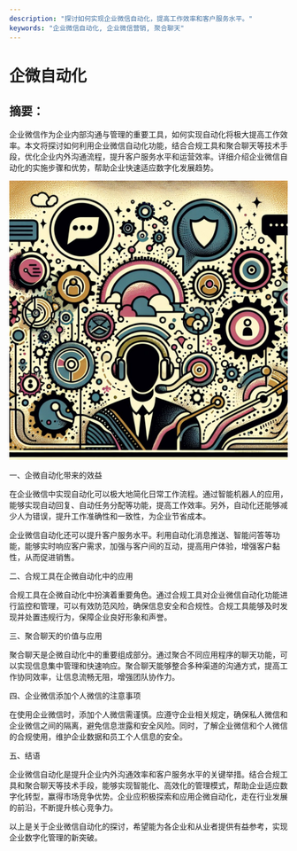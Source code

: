 ```yaml
---
description: "探讨如何实现企业微信自动化，提高工作效率和客户服务水平。"
keywords: "企业微信自动化, 企业微信营销, 聚合聊天"
---
```

# 企微自动化

## 摘要：

企业微信作为企业内部沟通与管理的重要工具，如何实现自动化将极大提高工作效率。本文将探讨如何利用企业微信自动化功能，结合合规工具和聚合聊天等技术手段，优化企业内外沟通流程，提升客户服务水平和运营效率。详细介绍企业微信自动化的实施步骤和优势，帮助企业快速适应数字化发展趋势。

![](51_20240721_2_1_1721502000_1.jpg)

一、企微自动化带来的效益

在企业微信中实现自动化可以极大地简化日常工作流程。通过智能机器人的应用，能够实现自动回复、自动任务分配等功能，提高工作效率。另外，自动化还能够减少人为错误，提升工作准确性和一致性，为企业节省成本。

企业微信自动化还可以提升客户服务水平。利用自动化消息推送、智能问答等功能，能够实时响应客户需求，加强与客户间的互动，提高用户体验，增强客户黏性，从而促进销售。

二、合规工具在企微自动化中的应用

合规工具在企微自动化中扮演着重要角色。通过合规工具对企业微信自动化功能进行监控和管理，可以有效防范风险，确保信息安全和合规性。合规工具能够及时发现并处置违规行为，保障企业良好形象和声誉。

三、聚合聊天的价值与应用

聚合聊天是企微自动化中的重要组成部分。通过聚合不同应用程序的聊天功能，可以实现信息集中管理和快速响应。聚合聊天能够整合多种渠道的沟通方式，提高工作协同效率，让信息流畅无阻，增强团队协作力。

四、企业微信添加个人微信的注意事项

在使用企业微信时，添加个人微信需谨慎。应遵守企业相关规定，确保私人微信和企业微信之间的隔离，避免信息泄露和安全风险。同时，了解企业微信和个人微信的合规使用，维护企业数据和员工个人信息的安全。

五、结语

企业微信自动化是提升企业内外沟通效率和客户服务水平的关键举措。结合合规工具和聚合聊天等技术手段，能够实现智能化、高效化的管理模式，帮助企业适应数字化转型，赢得市场竞争优势。企业应积极探索和应用企微自动化，走在行业发展的前沿，不断提升核心竞争力。

以上是关于企业微信自动化的探讨，希望能为各企业和从业者提供有益参考，实现企业数字化管理的新突破。


